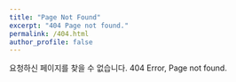 ```yaml
---
title: "Page Not Found"
excerpt: "404 Page not found."
permalink: /404.html
author_profile: false
---
```


요청하신 페이지를 찾을 수 없습니다.
404 Error, Page not found.

<script>
  var GOOG_FIXURL_LANG = 'en';
  var GOOG_FIXURL_SITE = '{{ site.url }}'
</script>
<script src="https://linkhelp.clients.google.com/tbproxy/lh/wm/fixurl.js">
</script>
